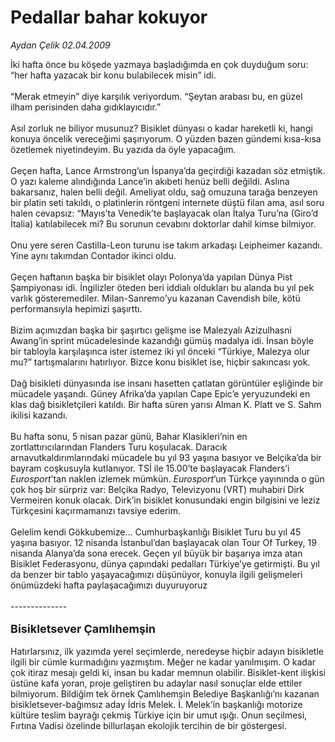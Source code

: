 # Pedallar bahar kokuyor

*Aydan Çelik 02.04.2009*

<div class="taraf_structure_2col_1zq">
<div class="margen_n">



 <p>İki hafta önce bu köşede yazmaya başladığımda en çok duyduğum soru: “her hafta yazacak bir konu bulabilecek misin” idi. <br/><br/>“Merak etmeyin” diye karşılık veriyordum. “Şeytan arabası bu, en güzel ilham perisinden daha gıdıklayıcıdır.” <br/><br/>Asıl zorluk ne biliyor musunuz? Bisiklet dünyası o kadar hareketli ki, hangi konuya öncelik vereceğimi şaşırıyorum. O yüzden bazen gündemi kısa-kısa özetlemek niyetindeyim. Bu yazıda da öyle yapacağım. <br/><br/>Geçen hafta, Lance Armstrong’un İspanya’da geçirdiği kazadan söz etmiştik. O yazı kaleme alındığında Lance’in akıbeti henüz belli değildi. Aslına bakarsanız, halen belli değil. Ameliyat oldu, sağ omuzuna tarağa benzeyen bir platin seti takıldı, o platinlerin röntgeni internete düştü filan ama, asıl soru halen cevapsız: “Mayıs’ta Venedik’te başlayacak olan İtalya Turu’na (Giro’d İtalia) katılabilecek mi? Bu sorunun cevabını doktorlar dahil kimse bilmiyor. <br/><br/>Onu yere seren Castilla-Leon turunu ise takım arkadaşı Leipheimer kazandı. Yine aynı takımdan Contador ikinci oldu. <br/><br/>Geçen haftanın başka bir bisiklet olayı Polonya’da yapılan Dünya Pist Şampiyonası idi. İngilizler öteden beri iddialı oldukları bu alanda bu yıl pek varlık gösteremediler. Milan-Sanremo’yu kazanan Cavendish bile, kötü performansıyla hepimizi şaşırttı. <br/><br/>Bizim açımızdan başka bir şaşırtıcı gelişme ise Malezyalı Azizulhasni Awang’in sprint mücadelesinde kazandığı gümüş madalya idi. İnsan böyle bir tabloyla karşılaşınca ister istemez iki yıl önceki “Türkiye, Malezya olur mu?” tartışmalarını hatırlıyor. Bizce konu bisiklet ise, hiçbir sakıncası yok. <br/><br/>Dağ bisikleti dünyasında ise insanı hasetten çatlatan görüntüler eşliğinde bir mücadele yaşandı. Güney Afrika’da yapılan Cape Epic’e yeryuzundeki en klas dağ bisikletçileri katıldı. Bir hafta süren yarısı Alman K. Platt ve S. Sahm ikilisi kazandı. <br/><br/>Bu hafta sonu, 5 nisan pazar günü, Bahar Klasikleri’nin en zortlattırıcılarından Flanders Turu koşulacak. Daracık arnavutkaldırımlarındaki mücadele bu yıl 93 yaşına basıyor ve Belçika’da bir bayram coşkusuyla kutlanıyor. TSİ ile 15.00’te başlayacak Flanders’i <i>Eurosport</i>’tan naklen izlemek mümkün. <i>Eurosport</i>’un Türkçe yayınında o gün çok hoş bir sürpriz var: Belçika Radyo, Televizyonu (VRT) muhabiri Dirk Vermeiren konuk olacak. Dirk’in bisiklet konusundaki engin bilgisini ve leziz Türkçesini kaçırmamanızı tavsiye ederim. <br/><br/>Gelelim kendi Gökkubemize… Cumhurbaşkanlığı Bisiklet Turu bu yıl 45 yaşına basıyor. 12 nisanda İstanbul’dan başlayacak olan Tour Of Turkey, 19 nisanda Alanya’da sona erecek. Geçen yıl büyük bir başarıya imza atan Bisiklet Federasyonu, dünya çapındaki pedalları Türkiye’ye getirmişti. Bu yıl da benzer bir tablo yaşayacağımızı düşünüyor, konuyla ilgili gelişmeleri önümüzdeki hafta paylaşacağımızı duyuruyoruz <br/><br/>-------------- <br/><br/><font size="4"><strong>Bisikletsever Çamlıhemşin</strong></font> <br/><br/>Hatırlarsınız, ilk yazımda yerel seçimlerde, neredeyse hiçbir adayın bisikletle ilgili bir cümle kurmadığını yazmıştım. Meğer ne kadar yanılmışım. O kadar çok itiraz mesajı geldi ki, insan bu kadar memnun olabilir. Bisiklet-kent ilişkisi üstüne kafa yoran, proje geliştiren bu adaylar nasıl sonuçlar elde ettiler bilmiyorum. Bildiğim tek örnek Çamlıhemşin Belediye Başkanlığı’nı kazanan bisikletsever-bağımsız aday İdris Melek. İ. Melek’in başkanlığı motorize kültüre teslim bayrağı çekmiş Türkiye için bir umut ışığı. Onun seçilmesi, Fırtına Vadisi özelinde billurlaşan ekolojik tercihin de bir göstergesi.</p>

<br/>


<div id="taraf_not">
</div>

</div>


</div>

